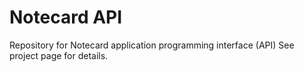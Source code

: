 # Notecard API
Repository for Notecard application programming interface (API)
See project page for details. 
